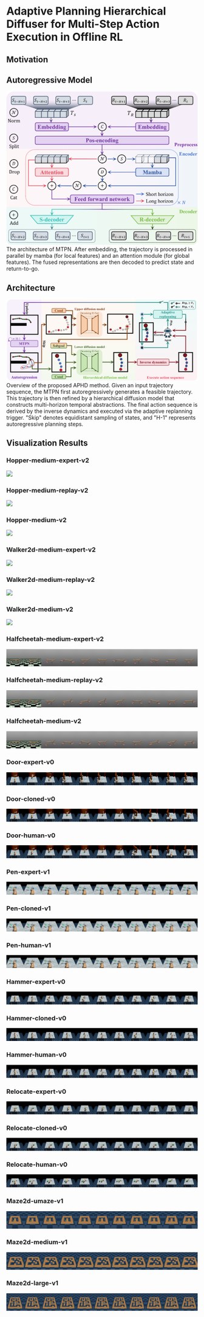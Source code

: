 # Adaptive Planning Hierarchical Diffuser for Multi-Step Action Execution in Offline RL

## Motivation

## Autoregressive Model
<div align="center">
  <img src="./figures/MTPN.png" width="600">
</div>
The architecture of MTPN. After embedding, the trajectory is processed in parallel by mamba (for local features) and an attention module (for global features). The fused representations are then decoded to predict state and return-to-go.

## Architecture
<div align="center">
  <img src="./figures/APHD.png">
</div>
Overview of the proposed APHD method. Given an input trajectory sequence, the MTPN first autoregressively generates a feasible trajectory. This trajectory is then refined by a hierarchical diffusion model that constructs multi-horizon temporal abstractions. The final action sequence is derived by the inverse dynamics and executed via the adaptive replanning trigger. "Skip" denotes equidistant sampling of states, and "H-1" represents autoregressive planning steps.

## Visualization Results
### Hopper-medium-expert-v2
<img src="./figures/hopper-medium-expert-v2.png"> 

### Hopper-medium-replay-v2
<img src="./figures/hopper-medium-replay-v2.png">

### Hopper-medium-v2
<img src="./figures/hopper-medium-v2.png">

### Walker2d-medium-expert-v2
<img src="./figures/walker2d-medium-expert-v2.png"> 

### Walker2d-medium-replay-v2
<img src="./figures/walker2d-medium-replay-v2.png">

### Walker2d-medium-v2
<img src="./figures/walker2d-medium-v2.png">

### Halfcheetah-medium-expert-v2
<img src="./figures/halfcheetah-medium-expert-v2.png"> 

### Halfcheetah-medium-replay-v2
<img src="./figures/halfcheetah-medium-replay-v2.png">

### Halfcheetah-medium-v2
<img src="./figures/halfcheetah-medium-v2.png">

### Door-expert-v0
<img src="./figures/door-expert-v0.png"> 

### Door-cloned-v0
<img src="./figures/door-cloned-v0.png">

### Door-human-v0
<img src="./figures/door-human-v0.png">

### Pen-expert-v1
<img src="./figures/pen-expert-v1.png"> 

### Pen-cloned-v1
<img src="./figures/pen-cloned-v1.png">

### Pen-human-v1
<img src="./figures/pen-human-v1.png">

### Hammer-expert-v0
<img src="./figures/hammer-expert-v0.png"> 

### Hammer-cloned-v0
<img src="./figures/hammer-cloned-v0.png">

### Hammer-human-v0
<img src="./figures/hammer-human-v0.png">

### Relocate-expert-v0
<img src="./figures/relocate-expert-v0.png"> 

### Relocate-cloned-v0
<img src="./figures/relocate-cloned-v0.png">

### Relocate-human-v0
<img src="./figures/relocate-human-v0.png">

### Maze2d-umaze-v1
<img src="./figures/maze2d-umaze-v1.png"> 

### Maze2d-medium-v1
<img src="./figures/maze2d-medium-v1.png">

### Maze2d-large-v1
<img src="./figures/maze2d-large-v1.png">
